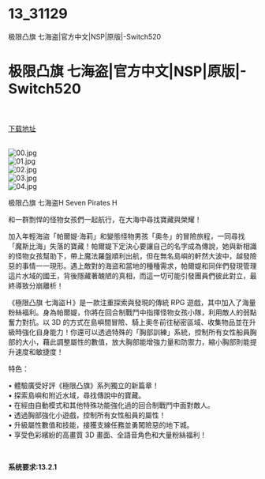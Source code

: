 # 13_31129
极限凸旗 七海盗|官方中文|NSP|原版|-Switch520
# 极限凸旗 七海盗|官方中文|NSP|原版|-Switch520
 <br/></br>
[下载地址](https://www.switch520.cc/article/31129 "下载地址")
<br/></br>

<p><img title="00.jpg" src="https://www.switch520.cc/muke_img/2022_05_12_5d49674751c9c.jpg" alt="00.jpg"><br>
<img title="01.jpg" src="https://www.switch520.cc/muke_img/2022_05_12_8b7ef06827f00.jpg" alt="01.jpg"><br>
<img title="02.jpg" src="https://www.switch520.cc/muke_img/2022_05_12_382bcf718c725.jpg" alt="02.jpg"><br>
<img title="03.jpg" src="https://www.switch520.cc/muke_img/2022_05_12_d2787c5f710eb.jpg" alt="03.jpg"><br>
<img title="04.jpg" src="https://www.switch520.cc/muke_img/2022_05_12_323f9d0bf315d.jpg" alt="04.jpg"></p>
<p>极限凸旗 七海盗H Seven Pirates H</p>
<p>和一群剽悍的怪物女孩們一起航行，在大海中尋找寶藏與榮耀！</p>
<p>加入年輕海盜「帕爾媞·海莉」和變態怪物男孩「奧冬」的冒險旅程，一同尋找「魔斯比海」失落的寶藏！帕爾媞下定決心要讓自己的名字成為傳說，她與新相識的怪物女孩幫助下，帶上魔法羅盤順利出航，但在無名島嶼的軒然大波中，越發險惡的事情一一現形。遇上敵對的海盜和當地的種種需求，帕爾媞和同伴們發現管理這片水域的國王，背後隱藏著醜陋的真相，而這一切可能引發團員們彼此對立，最終導致分崩離析！</p>
<p>《極限凸旗 七海盜Ｈ》是一款注重探索與發現的傳統 RPG 遊戲，其中加入了海量粉絲福利。身為帕爾媞，你將在回合制戰鬥中指揮怪物女孩小隊，利用敵人的弱點奮力對抗。以 3D 的方式在島嶼間冒險、騎上奧冬前往秘密區域、收集物品並在升級時強化自身能力！你還可以透過特殊的「胸部訓練」系統，控制所有女性船員胸部的大小，藉此調整屬性的數值，放大胸部能增強力量和防禦力，縮小胸部則能提升速度和敏捷度！</p>
<p>特色：</p>
<p>• 體驗廣受好評《極限凸旗》系列獨立的新篇章！<br>
• 探索島嶼和附近水域，尋找傳說中的寶藏。<br>
• 在經由自動模式和其他特殊功能強化過的回合制戰鬥中面對敵人。<br>
• 透過胸部強化小遊戲，控制所有女性船員的屬性！<br>
• 升級屬性數值和技能，接獲支線任務並勇闖險惡的地下城。<br>
• 享受色彩繽紛的高畫質 3D 畫面、全語音角色和大量粉絲福利！</p>
<p>&nbsp;</p>
<p><strong>系统要求:13.2.1</strong></p>



